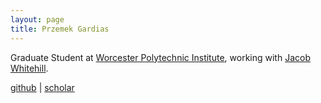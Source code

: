 ```yaml
---
layout: page
title: Przemek Gardias
---
```


Graduate Student at [Worcester Polytechnic Institute](https://web.cs.wpi.edu/), working with [Jacob Whitehill](https://users.wpi.edu/~jrwhitehill/).

[github](https://github.com/pgardias) \| [scholar](https://scholar.google.com/citations?user=LpoiVbkAAAAJ) 
